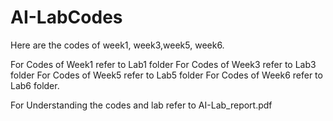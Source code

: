 # AI-LabCodes

Here are the codes of week1, week3,week5, week6.

For Codes of Week1 refer to Lab1 folder
For Codes of Week3 refer to Lab3 folder
For Codes of Week5 refer to Lab5 folder
For Codes of Week6 refer to Lab6 folder.


For Understanding the codes and lab refer to AI-Lab_report.pdf
